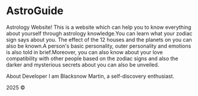 # AstroGuide
Astrology Website!
 This is a website which can help you to know everything about yourself through astrology knowledge.You can learn what your zodiac sign says about you. The effect of the 12 houses and the planets on you can also be known.A person's basic personality, outer personality and emotions is also told in brief.Moreover, you can also know about your love compatibility with other people based on the zodiac signs and also the darker and mysterious secrets about you can also be unveiled.

About Developer
I am Blacksnow Martin, a self-discovery enthusiast.

2025 ©